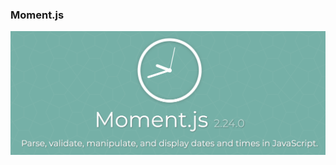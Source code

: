 ### Moment.js

<a target="_blank" href="https://github.com/moment/moment">
    <img style="border: 0; " src="./images/moment-js.png" />
</a>
